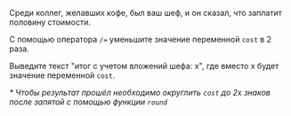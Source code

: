 Среди коллег, желавших кофе, был ваш шеф, и он сказал, что заплатит половину стоимости.

С помощью оператора `/=` уменьшите значение переменной `cost` в 2 раза.

Выведите текст "итог с учетом вложений шефа: х", где вместо x будет значение переменной `cost`.

*\* Чтобы результат прошёл необходимо округлить `cost` до 2х знаков после запятой с помощью функции `round`*